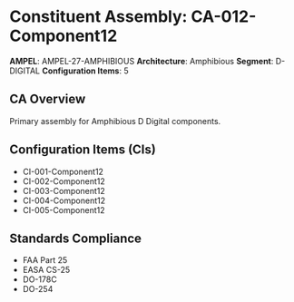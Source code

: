 # Constituent Assembly: CA-012-Component12

**AMPEL**: AMPEL-27-AMPHIBIOUS
**Architecture**: Amphibious
**Segment**: D-DIGITAL
**Configuration Items**: 5

## CA Overview
Primary assembly for Amphibious D Digital components.

## Configuration Items (CIs)
- CI-001-Component12
- CI-002-Component12
- CI-003-Component12
- CI-004-Component12
- CI-005-Component12

## Standards Compliance
- FAA Part 25
- EASA CS-25
- DO-178C
- DO-254
